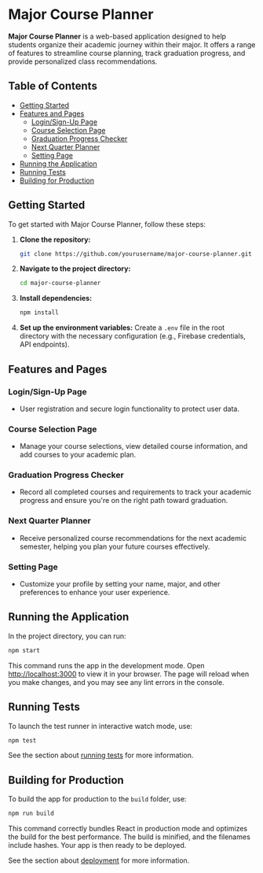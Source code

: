 # Major Course Planner

**Major Course Planner** is a web-based application designed to help students organize their academic journey within their major. It offers a range of features to streamline course planning, track graduation progress, and provide personalized class recommendations.

## Table of Contents

- [Getting Started](#getting-started)
- [Features and Pages](#features-and-pages)
  - [Login/Sign-Up Page](#loginsign-up-page)
  - [Course Selection Page](#course-selection-page)
  - [Graduation Progress Checker](#graduation-progress-checker)
  - [Next Quarter Planner](#next-quarter-planner)
  - [Setting Page](#setting-page)
- [Running the Application](#running-the-application)
- [Running Tests](#running-tests)
- [Building for Production](#building-for-production)


## Getting Started

To get started with Major Course Planner, follow these steps:

1. **Clone the repository:**

   ```bash
   git clone https://github.com/yourusername/major-course-planner.git
   ```

2. **Navigate to the project directory:**

   ```bash
   cd major-course-planner
   ```

3. **Install dependencies:**

   ```bash
   npm install
   ```

4. **Set up the environment variables:** Create a `.env` file in the root directory with the necessary configuration (e.g., Firebase credentials, API endpoints).

## Features and Pages

### Login/Sign-Up Page

- User registration and secure login functionality to protect user data.

### Course Selection Page

- Manage your course selections, view detailed course information, and add courses to your academic plan.

### Graduation Progress Checker

- Record all completed courses and requirements to track your academic progress and ensure you're on the right path toward graduation.

### Next Quarter Planner

- Receive personalized course recommendations for the next academic semester, helping you plan your future courses effectively.

### Setting Page

- Customize your profile by setting your name, major, and other preferences to enhance your user experience.



## Running the Application

In the project directory, you can run:

```bash
npm start
```

This command runs the app in the development mode. Open [http://localhost:3000](http://localhost:3000) to view it in your browser. The page will reload when you make changes, and you may see any lint errors in the console.

## Running Tests

To launch the test runner in interactive watch mode, use:

```bash
npm test
```

See the section about [running tests](https://facebook.github.io/create-react-app/docs/running-tests) for more information.

## Building for Production

To build the app for production to the `build` folder, use:

```bash
npm run build
```

This command correctly bundles React in production mode and optimizes the build for the best performance. The build is minified, and the filenames include hashes. Your app is then ready to be deployed.

See the section about [deployment](https://facebook.github.io/create-react-app/docs/deployment) for more information.



